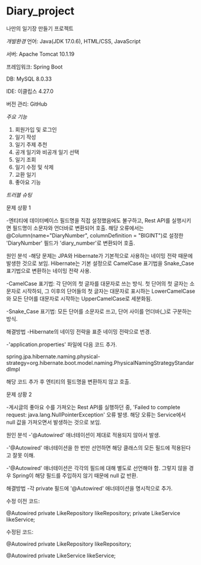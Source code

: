 # Diary_project
나만의 일기장 만들기 프로젝트

*개발환경*
언어: Java(JDK 17.0.6), HTML/CSS, JavaScript

서버: Apache Tomcat 10.1.19

프레임워크: Spring Boot

DB: MySQL 8.0.33

IDE: 이클립스 4.27.0

버전 관리: GitHub

*주요 기능*
1. 회원가입 및 로그인
2. 일기 작성
3. 일기 주제 추천
4. 공개 일기와 비공개 일기 선택
5. 일기 조회
6. 일기 수정 및 삭제
7. 교환 일기
8. 좋아요 기능

   

*트러블 슈팅*

문제 상황 1

-엔티티에 데이터베이스 필드명을 직접 설정했음에도 불구하고, Rest API를 실행시키면 필드명이 소문자와 언더바로 변환되어 호출. 해당 오류에서는 @Column(name="DiaryNumber", columnDefinition = "BIGINT")로 설정한 'DiaryNumber' 필드가 'diary_number'로 변환되어 호출.

원인 분석
-해당 문제는 JPA와 Hibernate가 기본적으로 사용하는 네이밍 전략 때문에 발생한 것으로 보임. Hibernate는 기본 설정으로 CamelCase 표기법을 Snake_Case 표기법으로 변환하는 네이밍 전략 사용.

-CamelCase 표기법: 각 단어의 첫 글자를 대문자로 쓰는 방식. 첫 단어의 첫 글자는 소문자로 시작하되, 그 이후의 단어들의 첫 글자는 대문자로 표시하는 LowerCamelCase와 모든 단어를 대문자로 시작하는 UpperCamelCase로 세분화됨.

-Snake_Case 표기법: 모든 단어를 소문자로 쓰고, 단어 사이를 언더바(_)로 구분하는 방식.

해결방법
-Hibernate의 네이밍 전략을 표준 네이밍 전략으로 번경.

-'application.properties' 파일에 다음 코드 추가.

 spring.jpa.hibernate.naming.physical-strategy=org.hibernate.boot.model.naming.PhysicalNamingStrategyStandardImpl

 해당 코드 추가 후 엔티티의 필드명을 변환하지 않고 호출.


 문제 상황 2

 -게시글의 좋아요 수를 가져오는 Rest API를 실행하던 중, 'Failed to complete request: java.lang.NullPointerException' 오류 발생. 해당 오류는 Service에서 null 값을 가져오면서 발생하는 것으로 보임.

 원인 분석
 -'@Autowired' 애너테이션이 제대로 적용되지 않아서 발생.
 
 -'@Autowired' 애너테이션을 한 번만 선언하면 해당 클래스의 모든 필드에 적용된다고 잘못 이해.
 
 -'@Autowired' 애너테이션은 각각의 필드에 대해 별도로 선언해야 함. 그렇지 않을 경우 Spring이 해당 필드를 주입하지 않기 때문에 null 값 반환.

 해결방법
 -각 private 필드에 '@Autowired' 애너테이션을 명시적으로 추가.

 수정 이전 코드:
 
   @Autowired
    private LikeRepository likeRepository;
    private LikeService likeService;

 수정된 코드:
 
  @Autowired
    private LikeRepository likeRepository;
  
  @Autowired
    private LikeService likeService;


 
